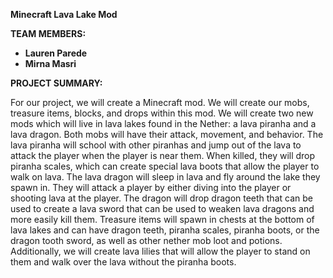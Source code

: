 **Minecraft Lava Lake Mod**

**TEAM MEMBERS:**
* **Lauren Parede**
* **Mirna Masri**

**PROJECT SUMMARY:**


For our project, we will create a Minecraft mod. We will create our mobs, treasure items, 
blocks, and drops within this mod. We will create two new 
mods which will live in lava lakes found in the Nether: 
a lava piranha and a lava dragon. Both mobs will have 
their attack, movement, and behavior. The lava piranha 
will school with other piranhas and jump out of the lava 
to attack the player when the player is near them. 
When killed, they will drop piranha scales, which 
can create special lava boots that allow the player 
to walk on lava. The lava dragon will sleep in lava and 
fly around the lake they spawn in. They will attack a player
by either diving into the player or shooting lava at the
player. The dragon will drop dragon teeth that can be
used to create a lava sword that can be used to weaken 
lava dragons and more easily kill them. Treasure items 
will spawn in chests at the bottom of lava lakes 
and can have dragon teeth, piranha scales, 
piranha boots, or the dragon tooth sword, as well 
as other nether mob loot and potions. Additionally, 
we will create lava lilies that will allow the player 
to stand on them and walk over the lava without the 
piranha boots.